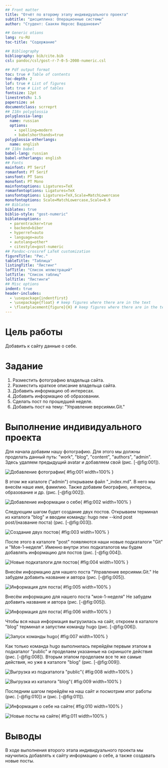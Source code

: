 ```yaml
---
## Front matter
title: "Отчёт по второму этапу индивидуального проекта"
subtitle: "дисциплина: Операционные системы"
author: "Студент: Саакян Нерсес Варданович"

## Generic otions
lang: ru-RU
toc-title: "Содержание"

## Bibliography
bibliography: bib/cite.bib
csl: pandoc/csl/gost-r-7-0-5-2008-numeric.csl

## Pdf output format
toc: true # Table of contents
toc-depth: 2
lof: true # List of figures
lot: true # List of tables
fontsize: 12pt
linestretch: 1.5
papersize: a4
documentclass: scrreprt
## I18n polyglossia
polyglossia-lang:
  name: russian
  options:
	- spelling=modern
	- babelshorthands=true
polyglossia-otherlangs:
  name: english
## I18n babel
babel-lang: russian
babel-otherlangs: english
## Fonts
mainfont: PT Serif
romanfont: PT Serif
sansfont: PT Sans
monofont: PT Mono
mainfontoptions: Ligatures=TeX
romanfontoptions: Ligatures=TeX
sansfontoptions: Ligatures=TeX,Scale=MatchLowercase
monofontoptions: Scale=MatchLowercase,Scale=0.9
## Biblatex
biblatex: true
biblio-style: "gost-numeric"
biblatexoptions:
  - parentracker=true
  - backend=biber
  - hyperref=auto
  - language=auto
  - autolang=other*
  - citestyle=gost-numeric
## Pandoc-crossref LaTeX customization
figureTitle: "Рис."
tableTitle: "Таблица"
listingTitle: "Листинг"
lofTitle: "Список иллюстраций"
lotTitle: "Список таблиц"
lolTitle: "Листинги"
## Misc options
indent: true
header-includes:
  - \usepackage{indentfirst}
  - \usepackage{float} # keep figures where there are in the text
  - \floatplacement{figure}{H} # keep figures where there are in the text
---
```


# Цель работы

Добавить к сайту данные о себе.

# Задание

1. Разместить фотографию владельца сайта.
2. Разместить краткое описание владельца сайта.
3. Добавить информацию об интересах.
4. Добавить информацию об образовании.
5. Сделать пост по прошедшей неделе.
6. Добавить пост на тему: "Управление версиями.Git."

# Выполнение индивидуального проекта

Для начала добавим нашу фотографию. Для этого мы должны проделать данный путь: "work", "blog", "content", "authors", "admin". Здесь удаляем предыдущий avatar и добавляем свой (рис. [-@fig:001]).

![Добавление фотографии](image/1.jpg){ #fig:001 width=100% }

В этом же каталоге ("admin") открываем файл "_index.md". В него мы внесём наше имя, фамилию. Также добавим биографию, интересы, образование и др. (рис. [-@fig:002]).

![Добавление информации о себе](image/2.jpg){ #fig:002 width=100% }

Следующим шагом будет создание двух постов. Открываем терминал из каталога "blog" и вводим команду: hugo new --kind post post/(название поста) (рис. [-@fig:003]).

![Создание двух постов](image/3.jpg){ #fig:003 width=100% }

После этого в каталоге "post" появляются наши новые подкаталоги "Git" и "Моя-1-неделя". Именно внутри этих подкаталогов мы будем добавлять информацию для постов (рис. [-@fig:004]).

![Новые подкаталоги для постов](image/4.jpg){ #fig:004 width=100% }

Внесём информацию для нашего поста "Управление версиями.Git." Не забудем добавить название и автора (рис. [-@fig:005]).

![Информация для поста](image/5.jpg){ #fig:005 width=100% }

Внесём информацию для нашего поста "моя-1-неделя" Не забудем добавить название и автора (рис. [-@fig:005]).

![Информация для поста](image/6.jpg){ #fig:006 width=100% }

Чтобы вся наша информация выгрузилась на сайт, откроем в каталоге "blog" терминал и запустим команду hugo (рис. [-@fig:006]).

![Запуск команды hugo](image/7.jpg){ #fig:007 width=100% }

Как только команда hugo выполнилась перейдём первым этапом в подкаталог "public" и проделаем указанные на скриншоте действия (рис. [-@fig:008]). Вторым этапом проделаем все те же самые действия, но уже в каталоге "blog" (рис. [-@fig:009]).

![Выгрузка из подкаталога "public"](image/8.jpg){ #fig:008 width=100% }
	
![Выгрузка из каталога "blog"](image/9.jpg){ #fig:009 width=100% }

Последним шагом перейдём на наш сайт и посмотрим итог работы (рис. [-@fig:010]) и (рис. [-@fig:011]). 

![Информация о себе на сайте](image/10.jpg){ #fig:010 width=100% }

![Новые посты на сайте](image/11.jpg){ #fig:011 width=100% }

# Выводы

В ходе выполнения второго этапа индивидуального проекта мы научились добавлять к сайту информацию о себе, а также создавать новые посты.

